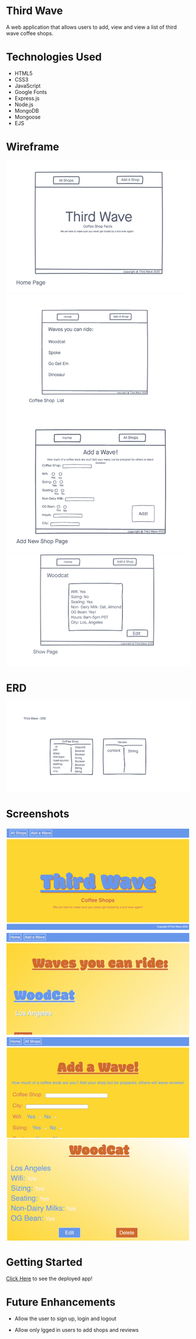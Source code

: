 # Third Wave

 A web application that allows users to add, view and view a list of third wave coffee shops.

# Technologies Used

- HTML5
- CSS3
- JavaScript
- Google Fonts
- Express.js
- Node.js
- MongoDB
- Mongoose
- EJS

# Wireframe
![homepage](./imgs/home-page.png)
![listpage](./imgs/list-page.png)
![newpage](./imgs/new-page.png)
![showpage](./imgs/show-page.png)

# ERD
![erd](./imgs/erd.png)

# Screenshots
![homepage](./imgs/main-page.png)
![listpage](./imgs/shop-page.png)
![newpage](./imgs/add-page.png)
![showpage](./imgs/detail-page.png)

# Getting Started
[Click Here](#) to see the deployed app!

# Future Enhancements

- Allow the user to sign up, login and logout

- Allow only lgged in users to add shops and reviews